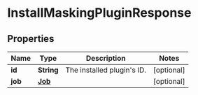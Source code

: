 

# InstallMaskingPluginResponse


## Properties

| Name | Type | Description | Notes |
|------------ | ------------- | ------------- | -------------|
|**id** | **String** | The installed plugin&#39;s ID. |  [optional] |
|**job** | [**Job**](Job.md) |  |  [optional] |



